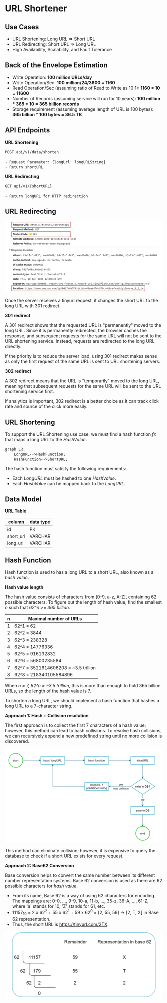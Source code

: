 # URL Shortener

## Use Cases

- URL Shortening: Long URL => Short URL
- URL Redirecting: Short URL => Long URL
- High Availability, Scalability, and Fault Tolerance

## Back of the Envelope Estimation

- Write Operation: **100 million URLs/day**
- Write Operation/Sec: **100 million/24/3600 = 1160**
- Read Operation/Sec (assuming ratio of Read to Write as 10:1): **1160 * 10 = 11600**
- Number of Records (assuming service will run for 10 years): **100 million * 365 * 10 = 365 billion records**
- Storage requirement (assuming average length of URL is 100 bytes): **365 billion * 100 bytes = 36.5 TB**

## API Endpoints

**URL Shortening**

```text
POST api/v1/data/shorten

- Request Parameter: {longUrl: longURLString}
- Return shortURL
```

**URL Redirecting**

```text
GET api/v1/{shortURL}

- Return longURL for HTTP redirection
```

## URL Redirecting

![URL Redirection Browser](../assets/url_redirection_browser.png)

Once the server receives a tinyurl request, it changes the short URL to the long URL with 301 redirect.

**301 redirect**

A 301 redirect shows that the requested URL is "permanently" moved to the long URL. Since it is permanently redirected, the browser caches the response, and subsequent requests for the same URL will not be sent to the URL shortening service. Instead, requests are redirected to the long URL directly.

If the priority is to reduce the server load, using 301 redirect makes sense as only the first request of the same URL is sent to URL shortening servers.

**302 redirect**

A 302 redirect means that the URL is "temporarily" moved to the long URL, meaning that subsequent requests for the same URL will be sent to the URL shortening service first. 

If analytics is important, 302 redirect is a better choice as it can track click rate and source of the click more easily.

## URL Shortening

To support the URL Shortening use case, we must find a hash function *fx* that maps a long URL to the *HashValue*.

```mermaid
graph LR;
    LongURL-->HashFunction;
    HashFunction-->ShortURL;
```

The hash function must satisfy the following requirements:

- Each *LongURL* must be hashed to one *HashValue*.
- Each *HashValue* can be mapped back to the *LongURL*.

## Data Model

**URL Table**

| column | data type |
|---|---|
| id | PK |
| short_url | VARCHAR |
| long_url | VARCHAR |

## Hash Function

Hash function is used to has a long URL to a short URL, also known as a *hash value*.

**Hash value length**

The hash value consists of characters from [0-9, a-z, A-Z], containing 62 possible characters. To figure out the length of hash value, find the smallest *n* such that *62^n >= 365 billion*. 

| n | Maximal number of URLs |
|---|---|
| 1 | 62^1 = 62 |
| 2 | 62^2 = 3844 |
| 3 | 62^3 = 238328 |
| 4 | 62^4 = 14776336 |
| 5 | 62^5 = 916132832 |
| 6 | 62^6 = 56800235584 |
| 7 | 62^7 = 3521614606208 = ~3.5 trillion |
| 8 | 62^8 = 218340105584896 |

When *n = 7, 62^n = ~3.5 trillion*, this is more than enough to hold 365 billion URLs, so the length of the hash value is 7.

To shorten a long URL, we should implement a hash function that hashes a long URL to a 7-character string.

**Approach 1: Hash + Collision resolution**

The first approach is to collect the first 7 characters of a hash value; however, this method can lead to hash collisions. To resolve hash collisions, we can recursively append a new predefined string until no more collision is discovered. 

![Hash Collision](../assets/hash_collision.png)

This method can eliminate collision; however, it is expensive to query the database to check if a short URL exists for every request.

**Approach 2: Base62 Conversion**

Base conversion helps to convert the same number between its different number representation systems. Base 62 conversion is used as there are 62 possible characters for *hash value*. 

- From its name, Base 62 is a way of using 62 characters for encoding. The mappings are: 0-0, ..., 9-9, 10-a, 11-b, ..., 35-z, 36-A, ..., 61-Z, where 'a' stands for 10, 'Z' stands for 61, etc.
- 11157<sub>10</sub> = 2 x 62<sup>2</sup> + 55 x 62<sup>1</sup> + 59 x 62<sup>0</sup> = [2, 55, 59] -> [2, T, X] in Base 62 representation.
- Thus, the short URL is https://tinyurl.com/2TX.

![Base 62 Conversion](../assets/base_62_conversion.png)

